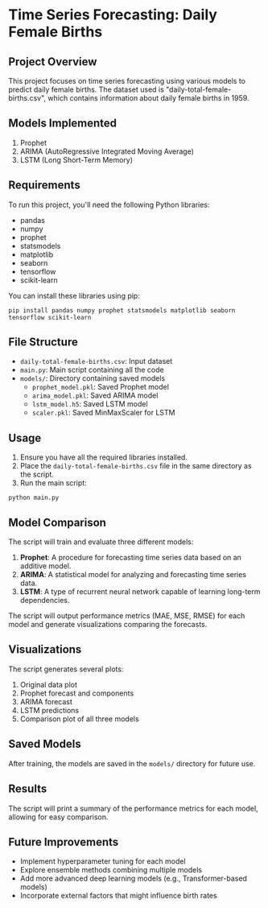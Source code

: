 # Time Series Forecasting: Daily Female Births

## Project Overview

This project focuses on time series forecasting using various models to predict daily female births. The dataset used is "daily-total-female-births.csv", which contains information about daily female births in 1959.

## Models Implemented

1. Prophet
2. ARIMA (AutoRegressive Integrated Moving Average)
3. LSTM (Long Short-Term Memory)

## Requirements

To run this project, you'll need the following Python libraries:

- pandas
- numpy
- prophet
- statsmodels
- matplotlib
- seaborn
- tensorflow
- scikit-learn

You can install these libraries using pip:

```
pip install pandas numpy prophet statsmodels matplotlib seaborn tensorflow scikit-learn
```

## File Structure

- `daily-total-female-births.csv`: Input dataset
- `main.py`: Main script containing all the code
- `models/`: Directory containing saved models
  - `prophet_model.pkl`: Saved Prophet model
  - `arima_model.pkl`: Saved ARIMA model
  - `lstm_model.h5`: Saved LSTM model
  - `scaler.pkl`: Saved MinMaxScaler for LSTM

## Usage

1. Ensure you have all the required libraries installed.
2. Place the `daily-total-female-births.csv` file in the same directory as the script.
3. Run the main script:

```
python main.py
```

## Model Comparison

The script will train and evaluate three different models:

1. **Prophet**: A procedure for forecasting time series data based on an additive model.
2. **ARIMA**: A statistical model for analyzing and forecasting time series data.
3. **LSTM**: A type of recurrent neural network capable of learning long-term dependencies.

The script will output performance metrics (MAE, MSE, RMSE) for each model and generate visualizations comparing the forecasts.

## Visualizations

The script generates several plots:

1. Original data plot
2. Prophet forecast and components
3. ARIMA forecast
4. LSTM predictions
5. Comparison plot of all three models

## Saved Models

After training, the models are saved in the `models/` directory for future use.

## Results

The script will print a summary of the performance metrics for each model, allowing for easy comparison.

## Future Improvements

- Implement hyperparameter tuning for each model
- Explore ensemble methods combining multiple models
- Add more advanced deep learning models (e.g., Transformer-based models)
- Incorporate external factors that might influence birth rates
